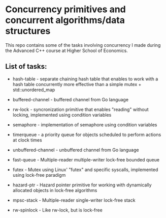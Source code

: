 
Concurrency primitives and concurrent algorithms/data structures
==========

  

This repo contains some of the tasks involving concurrency I made during the Advanced C++ course at Higher School of Economics.

  

## List of tasks:

- hash-table - separate chaining hash table that enables to work with a hash table concurrently more effective than a simple mutex + std::unordered_map

- buffered-channel - buffered channel from Go language

- rw-lock - syncronization primitive that enables "reading" without locking, implemented using condition variables

- semaphore - implementation of semaphore using condition variables

- timerqueue - a priority queue for objects scheduled to perform actions at clock times

- unbuffered-channel - unbuffered channel from Go language

- fast-queue - Multiple-reader multiple-writer lock-free bounded queue

- futex - Mutex using Linux' "futex" and specific syscalls, implemented using lock-free paradigm

- hazard-ptr - Hazard pointer primitive for working with dynamically allocated objects in lock-free algorithms

- mpsc-stack - Multiple-reader single-writer lock-free stack

- rw-spinlock - Like rw-lock, but is lock-free

